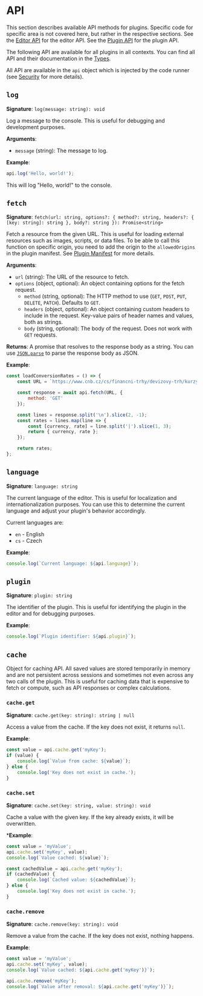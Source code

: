 # API

This section describes available API methods for plugins.
Specific code for specific area is not covered here, but rather in the respective sections.
See the [Editor API](./editor/api) for the editor API.
See the [Plugin API](./player/api) for the plugin API.

The following API are available for all plugins in all contexts.
You can find all API and their documentation in the [Types](pathname:///files/types.d.ts).

All API are available in the `api` object which is injected by the code runner (see [Security](./security) for more details).

## `log`

**Signature**: `log(message: string): void`

Log a message to the console. This is useful for debugging and development purposes.

**Arguments**:
- `message` (string): The message to log.

**Example**:
```javascript
api.log('Hello, world!');
```

This will log "Hello, world!" to the console.

## `fetch`

**Signature**: `fetch(url: string, options?: { method?: string, headers?: { [key: string]: string }, body?: string }): Promise<string>`

Fetch a resource from the given URL. This is useful for loading external resources such as images, scripts, or data files.
To be able to call this function on specific origin, you need to add the origin to the `allowedOrigins` in the plugin manifest. 
See [Plugin Manifest](./manifest) for more details.

**Arguments**:
- `url` (string): The URL of the resource to fetch.
- `options` (object, optional): An object containing options for the fetch request.
    - `method` (string, optional): The HTTP method to use (`GET`, `POST`, `PUT`, `DELETE`, `PATCH`). Defaults to `GET`.
    - `headers` (object, optional): An object containing custom headers to include in the request. Key-value pairs of header names and values, both as strings.
    - `body` (string, optional): The body of the request. Does not work with `GET` requests.

**Returns**: A promise that resolves to the response body as a string.
You can use [`JSON.parse`](https://developer.mozilla.org/en-US/docs/Web/JavaScript/Reference/Global_Objects/JSON/parse) to parse the response body as JSON.

**Example**:
```javascript
const loadConversionRates = () => {
    const URL = `https://www.cnb.cz/cs/financni-trhy/devizovy-trh/kurzy-devizoveho-trhu/kurzy-devizoveho-trhu/denni_kurz.txt`;

    const response = await api.fetch(URL, {
        method: 'GET'
    });

    const lines = response.split('\n').slice(2, -1);
    const rates = lines.map(line => {
        const [currency, rate] = line.split('|').slice(1, 3);
        return { currency, rate };
    });

    return rates;
};
```

## `language`

**Signature**: `language: string`

The current language of the editor. This is useful for localization and internationalization purposes.
You can use this to determine the current language and adjust your plugin's behavior accordingly.

Current languages are:
- `en` - English
- `cs` - Czech

**Example**:
```javascript
console.log(`Current language: ${api.language}`);
```

## `plugin`

**Signature**: `plugin: string`

The identifier of the plugin. This is useful for identifying the plugin in the editor and for debugging purposes.

**Example**:
```javascript
console.log(`Plugin identifier: ${api.plugin}`);
```

## `cache`

Object for caching API.
All saved values are stored temporarily in memory and are not persistent across sessions and sometimes not even across any two calls of the plugin.
This is useful for caching data that is expensive to fetch or compute, such as API responses or complex calculations.

### `cache.get`

**Signature**: `cache.get(key: string): string | null`

Access a value from the cache. If the key does not exist, it returns `null`.

**Example**:
```javascript
const value = api.cache.get('myKey');
if (value) {
    console.log(`Value from cache: ${value}`);
} else {
    console.log('Key does not exist in cache.');
}
```

### `cache.set`

**Signature**: `cache.set(key: string, value: string): void`

Cache a value with the given key. If the key already exists, it will be overwritten.

***Example**:
```javascript
const value = 'myValue';
api.cache.set('myKey', value);
console.log(`Value cached: ${value}`);

const cachedValue = api.cache.get('myKey');
if (cachedValue) {
    console.log(`Cached value: ${cachedValue}`);
} else {
    console.log('Key does not exist in cache.');
}
```

### `cache.remove`

**Signature**: `cache.remove(key: string): void`

Remove a value from the cache. If the key does not exist, nothing happens.

**Example**:
```javascript
const value = 'myValue';
api.cache.set('myKey', value);
console.log(`Value cached: ${api.cache.get('myKey')}`);

api.cache.remove('myKey');
console.log(`Value after removal: ${api.cache.get('myKey')}`);
```